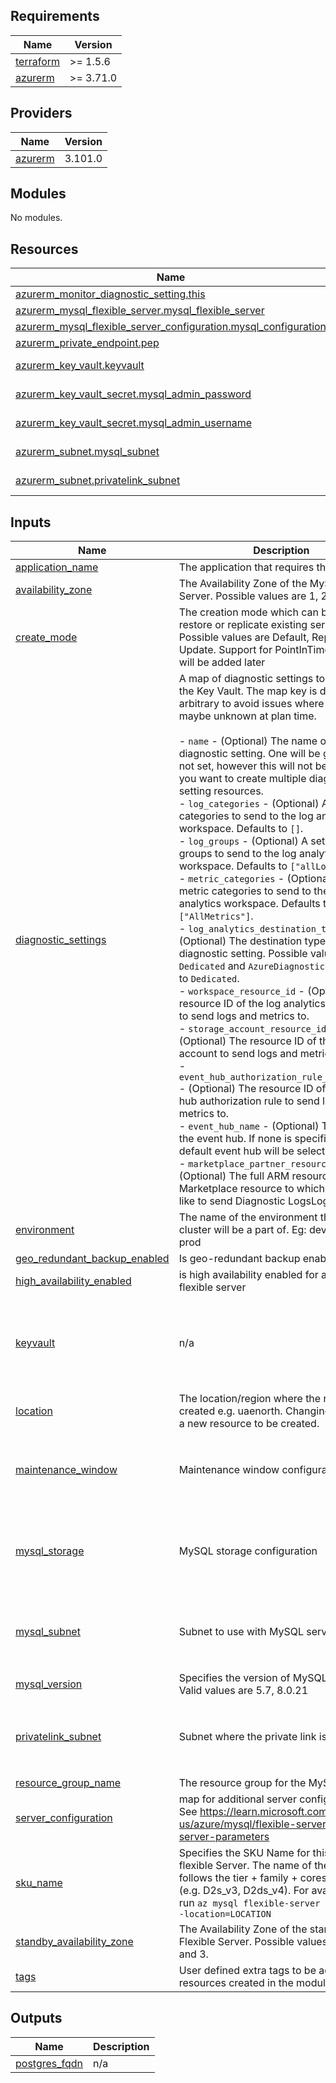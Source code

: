 ## Requirements

| Name | Version |
|------|---------|
| <a name="requirement_terraform"></a> [terraform](#requirement\_terraform) | >= 1.5.6 |
| <a name="requirement_azurerm"></a> [azurerm](#requirement\_azurerm) | >= 3.71.0 |

## Providers

| Name | Version |
|------|---------|
| <a name="provider_azurerm"></a> [azurerm](#provider\_azurerm) | 3.101.0 |

## Modules

No modules.

## Resources

| Name | Type |
|------|------|
| [azurerm_monitor_diagnostic_setting.this](https://registry.terraform.io/providers/hashicorp/azurerm/latest/docs/resources/monitor_diagnostic_setting) | resource |
| [azurerm_mysql_flexible_server.mysql_flexible_server](https://registry.terraform.io/providers/hashicorp/azurerm/latest/docs/resources/mysql_flexible_server) | resource |
| [azurerm_mysql_flexible_server_configuration.mysql_configuration](https://registry.terraform.io/providers/hashicorp/azurerm/latest/docs/resources/mysql_flexible_server_configuration) | resource |
| [azurerm_private_endpoint.pep](https://registry.terraform.io/providers/hashicorp/azurerm/latest/docs/resources/private_endpoint) | resource |
| [azurerm_key_vault.keyvault](https://registry.terraform.io/providers/hashicorp/azurerm/latest/docs/data-sources/key_vault) | data source |
| [azurerm_key_vault_secret.mysql_admin_password](https://registry.terraform.io/providers/hashicorp/azurerm/latest/docs/data-sources/key_vault_secret) | data source |
| [azurerm_key_vault_secret.mysql_admin_username](https://registry.terraform.io/providers/hashicorp/azurerm/latest/docs/data-sources/key_vault_secret) | data source |
| [azurerm_subnet.mysql_subnet](https://registry.terraform.io/providers/hashicorp/azurerm/latest/docs/data-sources/subnet) | data source |
| [azurerm_subnet.privatelink_subnet](https://registry.terraform.io/providers/hashicorp/azurerm/latest/docs/data-sources/subnet) | data source |

## Inputs

| Name | Description | Type | Default | Required |
|------|-------------|------|---------|:--------:|
| <a name="input_application_name"></a> [application\_name](#input\_application\_name) | The application that requires this resource | `string` | n/a | yes |
| <a name="input_availability_zone"></a> [availability\_zone](#input\_availability\_zone) | The Availability Zone of the MySQL Flexible Server. Possible values are 1, 2 and 3 | `string` | `"1"` | no |
| <a name="input_create_mode"></a> [create\_mode](#input\_create\_mode) | The creation mode which can be used to restore or replicate existing servers. Possible values are Default, Replica and Update. Support for PointInTimeRestore will be added later | `string` | `"Default"` | no |
| <a name="input_diagnostic_settings"></a> [diagnostic\_settings](#input\_diagnostic\_settings) | A map of diagnostic settings to create on the Key Vault. The map key is deliberately arbitrary to avoid issues where map keys maybe unknown at plan time.<br><br>- `name` - (Optional) The name of the diagnostic setting. One will be generated if not set, however this will not be unique if you want to create multiple diagnostic setting resources.<br>- `log_categories` - (Optional) A set of log categories to send to the log analytics workspace. Defaults to `[]`.<br>- `log_groups` - (Optional) A set of log groups to send to the log analytics workspace. Defaults to `["allLogs"]`.<br>- `metric_categories` - (Optional) A set of metric categories to send to the log analytics workspace. Defaults to `["AllMetrics"]`.<br>- `log_analytics_destination_type` - (Optional) The destination type for the diagnostic setting. Possible values are `Dedicated` and `AzureDiagnostics`. Defaults to `Dedicated`.<br>- `workspace_resource_id` - (Optional) The resource ID of the log analytics workspace to send logs and metrics to.<br>- `storage_account_resource_id` - (Optional) The resource ID of the storage account to send logs and metrics to.<br>- `event_hub_authorization_rule_resource_id` - (Optional) The resource ID of the event hub authorization rule to send logs and metrics to.<br>- `event_hub_name` - (Optional) The name of the event hub. If none is specified, the default event hub will be selected.<br>- `marketplace_partner_resource_id` - (Optional) The full ARM resource ID of the Marketplace resource to which you would like to send Diagnostic LogsLogs. | <pre>map(object({<br>    name                                     = optional(string, null)<br>    log_categories                           = optional(set(string), [])<br>    log_groups                               = optional(set(string), ["allLogs"])<br>    metric_categories                        = optional(set(string), ["AllMetrics"])<br>    log_analytics_destination_type           = optional(string, "Dedicated")<br>    workspace_resource_id                    = optional(string, null)<br>    storage_account_resource_id              = optional(string, null)<br>    event_hub_authorization_rule_resource_id = optional(string, null)<br>    event_hub_name                           = optional(string, null)<br>    marketplace_partner_resource_id          = optional(string, null)<br>  }))</pre> | `{}` | no |
| <a name="input_environment"></a> [environment](#input\_environment) | The name of the environment that the cluster will be a part of. Eg: dev, qa, uat, sit, prod | `string` | n/a | yes |
| <a name="input_geo_redundant_backup_enabled"></a> [geo\_redundant\_backup\_enabled](#input\_geo\_redundant\_backup\_enabled) | Is geo-redundant backup enabled. | `bool` | `false` | no |
| <a name="input_high_availability_enabled"></a> [high\_availability\_enabled](#input\_high\_availability\_enabled) | is high availability enabled for azure mysql flexible server | `bool` | `false` | no |
| <a name="input_keyvault"></a> [keyvault](#input\_keyvault) | n/a | <pre>object({<br>    name                     = string<br>    resource_group           = string<br>    mysql_admin_username_key = string<br>    mysql_admin_password_key = string<br>  })</pre> | `null` | no |
| <a name="input_location"></a> [location](#input\_location) | The location/region where the resource is created e.g. uaenorth. Changing this forces a new resource to be created. | `string` | `"uaenorth"` | no |
| <a name="input_maintenance_window"></a> [maintenance\_window](#input\_maintenance\_window) | Maintenance window configuration | <pre>object({<br>    day_of_week  = number<br>    start_hour   = number<br>    start_minute = number<br>  })</pre> | `null` | no |
| <a name="input_mysql_storage"></a> [mysql\_storage](#input\_mysql\_storage) | MySQL storage configuration | <pre>object({<br>    auto_grow_enabled  = bool<br>    io_scaling_enabled = bool<br>    iops               = number<br>    size_gb            = number<br>  })</pre> | `null` | no |
| <a name="input_mysql_subnet"></a> [mysql\_subnet](#input\_mysql\_subnet) | Subnet to use with MySQL server | <pre>object({<br>    name           = string<br>    vnet_name      = string<br>    resource_group = string<br>  })</pre> | n/a | yes |
| <a name="input_mysql_version"></a> [mysql\_version](#input\_mysql\_version) | Specifies the version of MySQL to use. Valid values are 5.7, 8.0.21 | `string` | `"8.0.21"` | no |
| <a name="input_privatelink_subnet"></a> [privatelink\_subnet](#input\_privatelink\_subnet) | Subnet where the private link is required. | <pre>object({<br>    name           = string<br>    vnet_name      = string<br>    resource_group = string<br>  })</pre> | `null` | no |
| <a name="input_resource_group_name"></a> [resource\_group\_name](#input\_resource\_group\_name) | The resource group for the MySQL DB | `string` | n/a | yes |
| <a name="input_server_configuration"></a> [server\_configuration](#input\_server\_configuration) | map for additional server configurations. See https://learn.microsoft.com/en-us/azure/mysql/flexible-server/concepts-server-parameters | <pre>map(object({<br>    config_value = string<br>  }))</pre> | `{}` | no |
| <a name="input_sku_name"></a> [sku\_name](#input\_sku\_name) | Specifies the SKU Name for this MySQL flexible Server. The name of the SKU, follows the tier + family + cores pattern (e.g. D2s\_v3, D2ds\_v4). For available skus run `az mysql flexible-server list-skus --location=LOCATION` | `string` | n/a | yes |
| <a name="input_standby_availability_zone"></a> [standby\_availability\_zone](#input\_standby\_availability\_zone) | The Availability Zone of the standby Flexible Server. Possible values are 1, 2 and 3. | `string` | `"2"` | no |
| <a name="input_tags"></a> [tags](#input\_tags) | User defined extra tags to be added to all resources created in the module | `map(string)` | `{}` | no |

## Outputs

| Name | Description |
|------|-------------|
| <a name="output_postgres_fqdn"></a> [postgres\_fqdn](#output\_postgres\_fqdn) | n/a |
